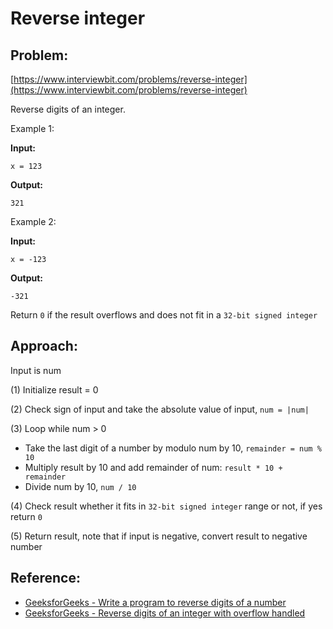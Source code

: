 # Reverse integer

## Problem:
[https://www.interviewbit.com/problems/reverse-integer](https://www.interviewbit.com/problems/reverse-integer)

Reverse digits of an integer.

Example 1:

**Input:**
```
x = 123
```

**Output:**
```
321
```

Example 2:

**Input:**
```
x = -123
```

**Output:**
```
-321
```

Return `0` if the result overflows and does not fit in a `32-bit signed integer`

## Approach:

Input is num

(1) Initialize result = 0

(2) Check sign of input and take the absolute value of input, `num = |num|`

(3) Loop while num > 0
- Take the last digit of a number by modulo num by 10, `remainder = num % 10`
- Multiply result by 10 and add remainder of num: `result * 10 + remainder`
- Divide num by 10, `num / 10`

(4) Check result whether it fits in `32-bit signed integer` range or not, if yes return `0`

(5) Return result, note that if input is negative, convert result to negative number

## Reference:
* [GeeksforGeeks - Write a program to reverse digits of a number](https://www.geeksforgeeks.org/write-a-program-to-reverse-digits-of-a-number)
* [GeeksforGeeks - Reverse digits of an integer with overflow handled](https://www.geeksforgeeks.org/reverse-digits-integer-overflow-handled)

